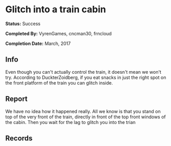 # Glitch into a train cabin

**Status:** <span class="status success">Success</span>

**Completed By:** <span>VyrenGames</span>, <span>cncman30</span>, <span>frncloud</span>

**Completion Date:** March, 2017


## Info
Even though you can't actually control the train, it doesn't mean we won't try. According to <span>DuckterZoidberg</span>, if you eat snacks in just the right spot on the front platform of the train you can glitch inside. 

## Report
We have no idea how it happened really. All we know is that you stand on top of the very front of the train, directly in front of the top front windows of the cabin. Then you wait for the lag to  glitch you into the trian

## Records

